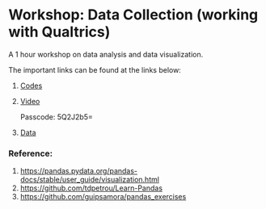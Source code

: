 

# Workshop: Data Collection (working with Qualtrics)

A 1 hour workshop on data analysis and data visualization.

The important links can be found at the links below:

1. [Codes](https://github.com/DSAC-UVA/workshops/blob/master/data_visualization/Data%20Visualization.ipynb)

2. [Video](https://virginia.zoom.us/rec/share/XBvjOoB70BeRNLV1lIIrrAOzMc2SxJRBM0CWm8lAy73JD-IDzfh5OjlJ5SmX_78r.Y4DslGKf4p0yk7SZ)

   Passcode: 5Q2J2b5=

3. [Data](https://drive.google.com/file/d/1n2Ga-OyA4WOPLp_IZb-emkghfoOY0qS6/view?usp=sharing)


### Reference: 

1. https://pandas.pydata.org/pandas-docs/stable/user_guide/visualization.html
2. https://github.com/tdpetrou/Learn-Pandas
3. https://github.com/guipsamora/pandas_exercises
